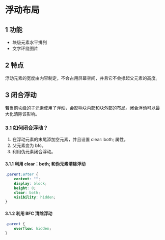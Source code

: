 # 浮动布局

## 1 功能
- 块级元素水平排列
- 文字环绕图片

## 2 特点
浮动元素的宽度由内容制定，不会占用屏幕空间，并且它不会撑起父元素的高度。

## 3 闭合浮动
若当前块级的子元素使用了浮动，会影响块内部和块外部的布局。闭合浮动可以最大化清除该影响。

### 3.1 如何闭合浮动？
1. 在浮动元素的末尾添加空元素，并且设置 clear: both; 属性。
2. 父元素变为 bfc。
3. 利用伪元素闭合浮动。

#### 3.1.1 利用 clear：both; 和伪元素清除浮动
~~~css
.parent:after {
    content: "";
    display: block;
    height: 0;
    clear: both;
    visibility: hidden;
}
~~~

#### 3.1.2 利用 BFC 清除浮动 
~~~css 
.parent {
    overflow: hidden;
}
~~~